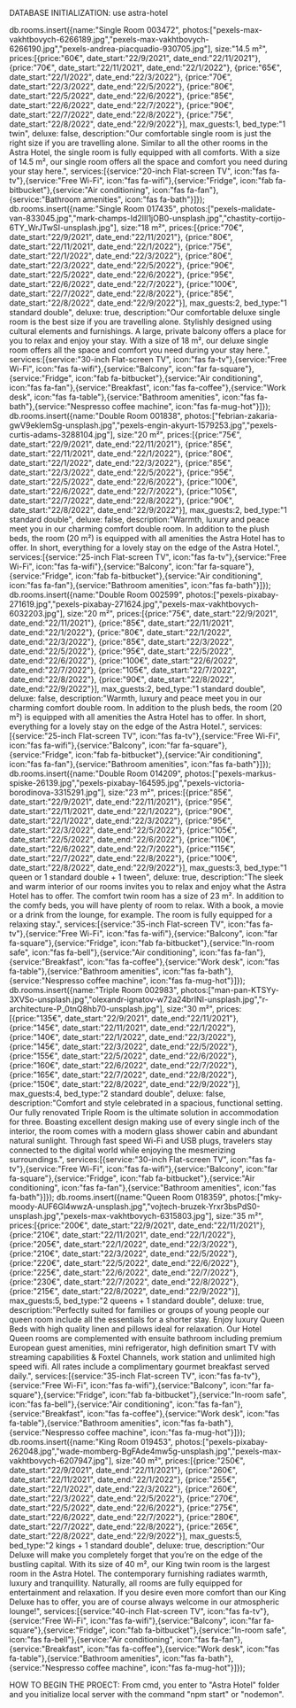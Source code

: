 DATABASE INITIALIZATION:
use astra-hotel

db.rooms.insert({name:"Single Room 003472", photos:["pexels-max-vakhtbovych-6266189.jpg","pexels-max-vakhtbovych-6266190.jpg","pexels-andrea-piacquadio-930705.jpg"], size:"14.5 m²", prices:[{price:"60€", date_start:"22/9/2021", date_end:"22/11/2021"}, {price:"70€", date_start:"22/11/2021", date_end:"22/1/2022"}, {price:"65€", date_start:"22/1/2022", date_end:"22/3/2022"}, {price:"70€", date_start:"22/3/2022", date_end:"22/5/2022"}, {price:"80€", date_start:"22/5/2022", date_end:"22/6/2022"}, {price:"85€", date_start:"22/6/2022", date_end:"22/7/2022"}, {price:"90€", date_start:"22/7/2022", date_end:"22/8/2022"}, {price:"75€", date_start:"22/8/2022", date_end:"22/9/2022"}], max_guests:1, bed_type:"1 twin", deluxe: false, description:"Our comfortable single room is just the right size if you are travelling alone. Similar to all the other rooms in the Astra Hotel, the single room is fully equipped with all comforts. With a size of 14.5 m², our single room offers all the space and comfort you need during your stay here.", services:[{service:"20-inch Flat-screen TV", icon:"fas fa-tv"},{service:"Free Wi-Fi", icon:"fas fa-wifi"},{service:"Fridge", icon:"fab fa-bitbucket"},{service:"Air conditioning", icon:"fas fa-fan"},{service:"Bathroom amenities", icon:"fas fa-bath"}]});
db.rooms.insert({name:"Single Room 017435", photos:["pexels-malidate-van-833045.jpg","mark-champs-Id2IIl1jOB0-unsplash.jpg","chastity-cortijo-6TY_WrJTwSI-unsplash.jpg"], size:"18 m²", prices:[{price:"70€", date_start:"22/9/2021", date_end:"22/11/2021"}, {price:"80€", date_start:"22/11/2021", date_end:"22/1/2022"}, {price:"75€", date_start:"22/1/2022", date_end:"22/3/2022"}, {price:"80€", date_start:"22/3/2022", date_end:"22/5/2022"}, {price:"90€", date_start:"22/5/2022", date_end:"22/6/2022"}, {price:"95€", date_start:"22/6/2022", date_end:"22/7/2022"}, {price:"100€", date_start:"22/7/2022", date_end:"22/8/2022"}, {price:"85€", date_start:"22/8/2022", date_end:"22/9/2022"}], max_guests:2, bed_type:"1 standard double", deluxe: true, description:"Our comfortable deluxe single room is the best size if you are travelling alone. Stylishly designed using cultural elements and furnishings. A large, private balcony offers a place for you to relax and enjoy your stay. With a size of 18 m², our deluxe single room offers all the space and comfort you need during your stay here.", services:[{service:"30-inch Flat-screen TV", icon:"fas fa-tv"},{service:"Free Wi-Fi", icon:"fas fa-wifi"},{service:"Balcony", icon:"far fa-square"},{service:"Fridge", icon:"fab fa-bitbucket"},{service:"Air conditioning", icon:"fas fa-fan"},{service:"Breakfast", icon:"fas fa-coffee"},{service:"Work desk", icon:"fas fa-table"},{service:"Bathroom amenities", icon:"fas fa-bath"},{service:"Nespresso coffee machine", icon:"fas fa-mug-hot"}]});
db.rooms.insert({name:"Double Room 001838", photos:["febrian-zakaria-gwV9eklemSg-unsplash.jpg","pexels-engin-akyurt-1579253.jpg","pexels-curtis-adams-3288104.jpg"], size:"20 m²", prices:[{price:"75€", date_start:"22/9/2021", date_end:"22/11/2021"}, {price:"85€", date_start:"22/11/2021", date_end:"22/1/2022"}, {price:"80€", date_start:"22/1/2022", date_end:"22/3/2022"}, {price:"85€", date_start:"22/3/2022", date_end:"22/5/2022"}, {price:"95€", date_start:"22/5/2022", date_end:"22/6/2022"}, {price:"100€", date_start:"22/6/2022", date_end:"22/7/2022"}, {price:"105€", date_start:"22/7/2022", date_end:"22/8/2022"}, {price:"90€", date_start:"22/8/2022", date_end:"22/9/2022"}], max_guests:2, bed_type:"1 standard double", deluxe: false, description:"Warmth, luxury and peace meet you in our charming comfort double room. In addition to the plush beds, the room (20 m²) is equipped with all amenities the Astra Hotel has to offer. In short, everything for a lovely stay on the edge of the Astra Hotel.", services:[{service:"25-inch Flat-screen TV", icon:"fas fa-tv"},{service:"Free Wi-Fi", icon:"fas fa-wifi"},{service:"Balcony", icon:"far fa-square"},{service:"Fridge", icon:"fab fa-bitbucket"},{service:"Air conditioning", icon:"fas fa-fan"},{service:"Bathroom amenities", icon:"fas fa-bath"}]});
db.rooms.insert({name:"Double Room 002599", photos:["pexels-pixabay-271619.jpg","pexels-pixabay-271624.jpg","pexels-max-vakhtbovych-6032203.jpg"], size:"20 m²", prices:[{price:"75€", date_start:"22/9/2021", date_end:"22/11/2021"}, {price:"85€", date_start:"22/11/2021", date_end:"22/1/2022"}, {price:"80€", date_start:"22/1/2022", date_end:"22/3/2022"}, {price:"85€", date_start:"22/3/2022", date_end:"22/5/2022"}, {price:"95€", date_start:"22/5/2022", date_end:"22/6/2022"}, {price:"100€", date_start:"22/6/2022", date_end:"22/7/2022"}, {price:"105€", date_start:"22/7/2022", date_end:"22/8/2022"}, {price:"90€", date_start:"22/8/2022", date_end:"22/9/2022"}], max_guests:2, bed_type:"1 standard double", deluxe: false, description:"Warmth, luxury and peace meet you in our charming comfort double room. In addition to the plush beds, the room (20 m²) is equipped with all amenities the Astra Hotel has to offer. In short, everything for a lovely stay on the edge of the Astra Hotel.", services:[{service:"25-inch Flat-screen TV", icon:"fas fa-tv"},{service:"Free Wi-Fi", icon:"fas fa-wifi"},{service:"Balcony", icon:"far fa-square"},{service:"Fridge", icon:"fab fa-bitbucket"},{service:"Air conditioning", icon:"fas fa-fan"},{service:"Bathroom amenities", icon:"fas fa-bath"}]});
db.rooms.insert({name:"Double Room 014209", photos:["pexels-markus-spiske-26139.jpg","pexels-pixabay-164595.jpg","pexels-victoria-borodinova-3315291.jpg"], size:"23 m²", prices:[{price:"85€", date_start:"22/9/2021", date_end:"22/11/2021"}, {price:"95€", date_start:"22/11/2021", date_end:"22/1/2022"}, {price:"90€", date_start:"22/1/2022", date_end:"22/3/2022"}, {price:"95€", date_start:"22/3/2022", date_end:"22/5/2022"}, {price:"105€", date_start:"22/5/2022", date_end:"22/6/2022"}, {price:"110€", date_start:"22/6/2022", date_end:"22/7/2022"}, {price:"115€", date_start:"22/7/2022", date_end:"22/8/2022"}, {price:"100€", date_start:"22/8/2022", date_end:"22/9/2022"}], max_guests:3, bed_type:"1 queen or 1 standard double + 1 tween", deluxe: true, description:"The sleek and warm interior of our rooms invites you to relax and enjoy what the Astra Hotel has to offer. The comfort twin room has a size of 23 m². In addition to the comfy beds, you will have plenty of room to relax. With a book, a movie or a drink from the lounge, for example. The room is fully equipped for a relaxing stay.", services:[{service:"35-inch Flat-screen TV", icon:"fas fa-tv"},{service:"Free Wi-Fi", icon:"fas fa-wifi"},{service:"Balcony", icon:"far fa-square"},{service:"Fridge", icon:"fab fa-bitbucket"},{service:"In-room safe", icon:"fas fa-bell"},{service:"Air conditioning", icon:"fas fa-fan"},{service:"Breakfast", icon:"fas fa-coffee"},{service:"Work desk", icon:"fas fa-table"},{service:"Bathroom amenities", icon:"fas fa-bath"},{service:"Nespresso coffee machine", icon:"fas fa-mug-hot"}]});
db.rooms.insert({name:"Triple Room 002983", photos:["man-pan-KTSYy-3XVSo-unsplash.jpg","olexandr-ignatov-w72a24brINI-unsplash.jpg","r-architecture-P_0tnQ8hb70-unsplash.jpg"], size:"30 m²", prices:[{price:"135€", date_start:"22/9/2021", date_end:"22/11/2021"}, {price:"145€", date_start:"22/11/2021", date_end:"22/1/2022"}, {price:"140€", date_start:"22/1/2022", date_end:"22/3/2022"}, {price:"145€", date_start:"22/3/2022", date_end:"22/5/2022"}, {price:"155€", date_start:"22/5/2022", date_end:"22/6/2022"}, {price:"160€", date_start:"22/6/2022", date_end:"22/7/2022"}, {price:"165€", date_start:"22/7/2022", date_end:"22/8/2022"}, {price:"150€", date_start:"22/8/2022", date_end:"22/9/2022"}], max_guests:4, bed_type:"2 standard double", deluxe: false, description:"Comfort and style celebrated in a spacious, functional setting. Our fully renovated Triple Room is the ultimate solution in accommodation for three. Boasting excellent design making use of every single inch of the interior, the room comes with a modern glass shower cabin and abundant natural sunlight. Through fast speed Wi-Fi and USB plugs, travelers stay connected to the digital world while enjoying the mesmerizing surroundings.", services:[{service:"30-inch Flat-screen TV", icon:"fas fa-tv"},{service:"Free Wi-Fi", icon:"fas fa-wifi"},{service:"Balcony", icon:"far fa-square"},{service:"Fridge", icon:"fab fa-bitbucket"},{service:"Air conditioning", icon:"fas fa-fan"},{service:"Bathroom amenities", icon:"fas fa-bath"}]});
db.rooms.insert({name:"Queen Room 018359", photos:["mky-moody-AUF6Gl4wwzA-unsplash.jpg","vojtech-bruzek-Yrxr3bsPdS0-unsplash.jpg","pexels-max-vakhtbovych-6315803.jpg"], size:"35 m²", prices:[{price:"200€", date_start:"22/9/2021", date_end:"22/11/2021"}, {price:"210€", date_start:"22/11/2021", date_end:"22/1/2022"}, {price:"205€", date_start:"22/1/2022", date_end:"22/3/2022"}, {price:"210€", date_start:"22/3/2022", date_end:"22/5/2022"}, {price:"220€", date_start:"22/5/2022", date_end:"22/6/2022"}, {price:"225€", date_start:"22/6/2022", date_end:"22/7/2022"}, {price:"230€", date_start:"22/7/2022", date_end:"22/8/2022"}, {price:"215€", date_start:"22/8/2022", date_end:"22/9/2022"}], max_guests:5, bed_type:"2 queens + 1 standard double", deluxe: true, description:"Perfectly suited for families or groups of young people our queen room include all the essentials for a shorter stay. Enjoy luxury Queen Beds with high quality linen and pillows ideal for relaxation. Our Hotel Queen rooms are complemented with ensuite bathroom including premium European guest amenities, mini refrigerator, high definition smart TV with streaming capabilities & Foxtel Channels, work station and unlimited high speed wifi. All rates include a complimentary gourmet breakfast served daily.", services:[{service:"35-inch Flat-screen TV", icon:"fas fa-tv"},{service:"Free Wi-Fi", icon:"fas fa-wifi"},{service:"Balcony", icon:"far fa-square"},{service:"Fridge", icon:"fab fa-bitbucket"},{service:"In-room safe", icon:"fas fa-bell"},{service:"Air conditioning", icon:"fas fa-fan"},{service:"Breakfast", icon:"fas fa-coffee"},{service:"Work desk", icon:"fas fa-table"},{service:"Bathroom amenities", icon:"fas fa-bath"},{service:"Nespresso coffee machine", icon:"fas fa-mug-hot"}]});
db.rooms.insert({name:"King Room 019453", photos:["pexels-pixabay-262048.jpg","wade-momberg-BgFAde4mw5g-unsplash.jpg","pexels-max-vakhtbovych-6207947.jpg"], size:"40 m²", prices:[{price:"250€", date_start:"22/9/2021", date_end:"22/11/2021"}, {price:"260€", date_start:"22/11/2021", date_end:"22/1/2022"}, {price:"255€", date_start:"22/1/2022", date_end:"22/3/2022"}, {price:"260€", date_start:"22/3/2022", date_end:"22/5/2022"}, {price:"270€", date_start:"22/5/2022", date_end:"22/6/2022"}, {price:"275€", date_start:"22/6/2022", date_end:"22/7/2022"}, {price:"280€", date_start:"22/7/2022", date_end:"22/8/2022"}, {price:"265€", date_start:"22/8/2022", date_end:"22/9/2022"}], max_guests:5, bed_type:"2 kings + 1 standard double", deluxe: true, description:"Our Deluxe will make you completely forget that you’re on the edge of the bustling capital. With its size of 40 m², our King twin room is the largest room in the Astra Hotel. The contemporary furnishing radiates warmth, luxury and tranquillity. Naturally, all rooms are fully equipped for entertainment and relaxation. If you desire even more comfort than our King Deluxe has to offer, you are of course always welcome in our atmospheric lounge!", services:[{service:"40-inch Flat-screen TV", icon:"fas fa-tv"},{service:"Free Wi-Fi", icon:"fas fa-wifi"},{service:"Balcony", icon:"far fa-square"},{service:"Fridge", icon:"fab fa-bitbucket"},{service:"In-room safe", icon:"fas fa-bell"},{service:"Air conditioning", icon:"fas fa-fan"},{service:"Breakfast", icon:"fas fa-coffee"},{service:"Work desk", icon:"fas fa-table"},{service:"Bathroom amenities", icon:"fas fa-bath"},{service:"Nespresso coffee machine", icon:"fas fa-mug-hot"}]});


HOW TO BEGIN THE PROECT:
From cmd, you enter to "Astra Hotel" folder and you initialize local server with the command "npm start" or "nodemon".

